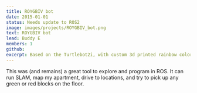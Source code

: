 ```yaml
---
title: ROYGBIV bot
date: 2015-01-01
status: Needs update to ROS2
image: images/projects/ROYGBIV_bot.png
text: ROYGBIV bot
lead: Buddy E
members: 1
github: 
excerpt: Based on the Turtlebot2i, with custom 3d printed rainbow colored plates, 2 cameras, and a gripper.
---
```

This was (and remains) a great tool to explore and program in ROS.  It can run SLAM, map my apartment, drive to locations, and try to pick up any green or red blocks on the floor.